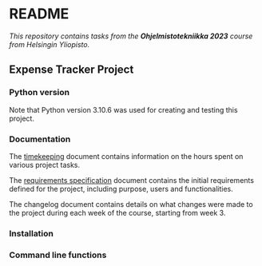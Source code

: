 # README

*This repository contains tasks from the **Ohjelmistotekniikka 2023** course from Helsingin Yliopisto.*

## Expense Tracker Project

### Python version

Note that Python version 3.10.6 was used for creating and testing this project.

### Documentation

The [timekeeping](https://github.com/lenbie/ot-harjoitustyo/blob/master/documentation/timekeeping.md) document contains information on the hours spent on various project tasks.

The [requirements specification](https://github.com/lenbie/ot-harjoitustyo/blob/master/documentation/requirements_specification.md) document contains the initial requirements defined for the project, including purpose, users and functionalities.

The changelog document contains details on what changes were made to the project during each week of the course, starting from week 3.

### Installation

### Command line functions

